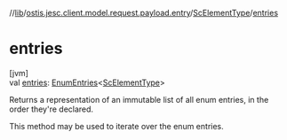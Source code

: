 //[lib](../../../index.md)/[ostis.jesc.client.model.request.payload.entry](../index.md)/[ScElementType](index.md)/[entries](entries.md)

# entries

[jvm]\
val [entries](entries.md): [EnumEntries](https://kotlinlang.org/api/latest/jvm/stdlib/kotlin.enums/-enum-entries/index.html)&lt;[ScElementType](index.md)&gt;

Returns a representation of an immutable list of all enum entries, in the order they're declared.

This method may be used to iterate over the enum entries.
